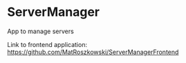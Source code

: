 # ServerManager

App to manage servers

Link to frontend application:
https://github.com/MatRoszkowski/ServerManagerFrontend

